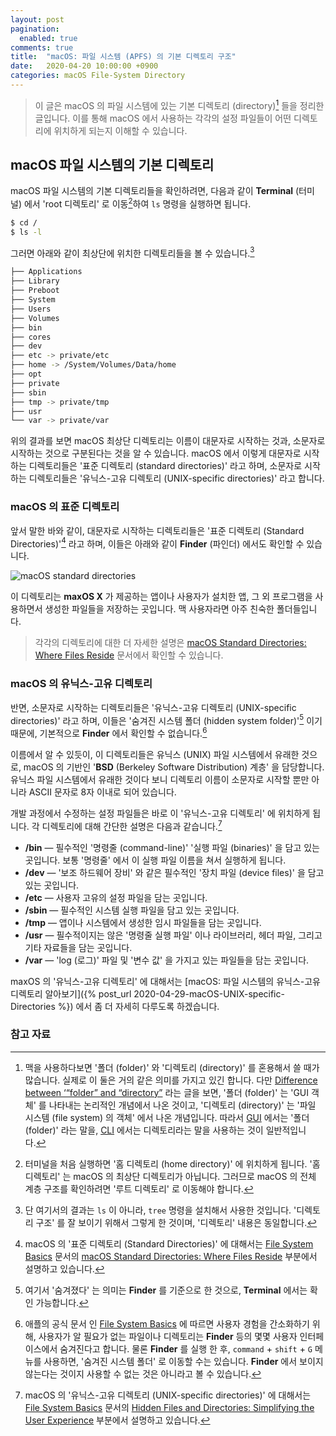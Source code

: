 ```yaml
---
layout: post
pagination: 
  enabled: true
comments: true
title:  "macOS: 파일 시스템 (APFS) 의 기본 디렉토리 구조"
date:   2020-04-20 10:00:00 +0900
categories: macOS File-System Directory
---
```


> 이 글은 macOS 의 파일 시스템에 있는 기본 디렉토리 (directory)[^directory-and-folder] 들을 정리한 글입니다. 이를 통해 macOS 에서 사용하는 각각의 설정 파일들이 어떤 디렉토리에 위치하게 되는지 이해할 수 있습니다.

## macOS 파일 시스템의 기본 디렉토리

macOS 파일 시스템의 기본 디렉토리들을 확인하려면, 다음과 같이 **Terminal** (터미널) 에서 'root 디렉토리' 로 이동[^move-to-root-directory]하여 `ls` 명령을 실행하면 됩니다.

```sh
$ cd /
$ ls -l
```

그러면 아래와 같이 최상단에 위치한 디렉토리들을 볼 수 있습니다.[^tree]

```sh
├── Applications
├── Library
├── Preboot
├── System
├── Users
├── Volumes
├── bin
├── cores
├── dev
├── etc -> private/etc
├── home -> /System/Volumes/Data/home
├── opt
├── private
├── sbin
├── tmp -> private/tmp
├── usr
└── var -> private/var
```

위의 결과를 보면 macOS 최상단 디렉토리는 이름이 대문자로 시작하는 것과, 소문자로 시작하는 것으로 구분된다는 것을 알 수 있습니다. macOS 에서 이렇게 대문자로 시작하는 디렉토리들은 '표준 디렉토리 (standard directories)' 라고 하며, 소문자로 시작하는 디렉토리들은 '유닉스-고유 디렉토리 (UNIX-specific directories)' 라고 합니다.

### macOS 의 표준 디렉토리

앞서 말한 바와 같이, 대문자로 시작하는 디렉토리들은 '표준 디렉토리 (Standard Directories)'[^standard-directories] 라고 하며, 이들은 아래와 같이 **Finder** (파인더) 에서도 확인할 수 있습니다.

![macOS standard directories](/assets/macOS/File-System/standard-directories.jpg)

이 디렉토리는 **maxOS X** 가 제공하는 앱이나 사용자가 설치한 앱, 그 외 프로그램을 사용하면서 생성한 파일들을 저장하는 곳입니다. 맥 사용자라면 아주 친숙한 폴더들입니다.

> 각각의 디렉토리에 대한 더 자세한 설명은 [macOS Standard Directories: Where Files Reside](https://developer.apple.com/library/archive/documentation/FileManagement/Conceptual/FileSystemProgrammingGuide/FileSystemOverview/FileSystemOverview.html#//apple_ref/doc/uid/TP40010672-CH2-SW6) 문서에서 확인할 수 있습니다.

### macOS 의 유닉스-고유 디렉토리

반면, 소문자로 시작하는 디렉토리들은 '유닉스-고유 디렉토리 (UNIX-specific directories)' 라고 하며, 이들은 '숨겨진 시스템 폴더 (hidden system folder)'[^hidden-folder] 이기 때문에, 기본적으로 **Finder** 에서 확인할 수 없습니다.[^finder]

이름에서 알 수 있듯이, 이 디렉토리들은 유닉스 (UNIX) 파일 시스템에서 유래한 것으로, macOS 의 기반인 '**BSD** (Berkeley Software Distribution) 계층' 을 담당합니다. 유닉스 파일 시스템에서 유래한 것이다 보니 디렉토리 이름이 소문자로 시작할 뿐만 아니라 ASCII 문자로 8자 이내로 되어 있습니다.

개발 과정에서 수정하는 설정 파일들은 바로 이 '유닉스-고유 디렉토리' 에 위치하게 됩니다. 각 디렉토리에 대해 간단한 설명은 다음과 같습니다.[^UNIX-specific-directories]

* **/bin** — 필수적인 '명령줄 (command-line)' '실행 파일 (binaries)' 을 담고 있는 곳입니다. 보통 '명령줄' 에서 이 실행 파일 이름을 쳐서 실행하게 됩니다.
* **/dev** — '보조 하드웨어 장비' 와 같은 필수적인 '장치 파일 (device files)' 을 담고 있는 곳입니다.
* **/etc** — 사용자 고유의 설정 파일을 담는 곳입니다.
* **/sbin** — 필수적인 시스템 실행 파일을 담고 있는 곳입니다.
* **/tmp** — 앱이나 시스템에서 생성한 임시 파일들을 담는 곳입니다.
* **/usr** — 필수적이지는 않은 '명령줄 실행 파일' 이나 라이브러리, 헤더 파일, 그리고 기타 자료들을 담는 곳입니다.
* **/var** — 'log (로그)' 파일 및 '변수 값' 을 가지고 있는 파일들을 담는 곳입니다.

maxOS 의 '유닉스-고유 디렉토리' 에 대해서는 [macOS: 파일 시스템의 유닉스-고유 디렉토리 알아보기]({% post_url 2020-04-29-macOS-UNIX-specific-Directories %}) 에서 좀 더 자세히 다루도록 하겠습니다.

### 참고 자료

[^directory-and-folder]: 맥을 사용하다보면 '폴더 (folder)' 와 '디렉토리 (directory)' 를 혼용해서 쓸 때가 많습니다. 실제로 이 둘은 거의 같은 의미를 가지고 있긴 합니다. 다만 [Difference between ‘“folder” and “directory”](https://english.stackexchange.com/questions/113606/difference-between-folder-and-directory) 라는 글을 보면, '폴더 (folder)' 는 'GUI 객체' 를 나타내는 논리적인 개념에서 나온 것이고, '디렉토리 (directory)' 는 '파일 시스템 (file system) 의 객체' 에서 나온 개념입니다. 따라서 [GUI](https://en.wikipedia.org/wiki/Graphical_user_interface) 에서는 '폴더 (folder)' 라는 말을, [CLI](https://en.wikipedia.org/wiki/Command-line_interface) 에서는 디렉토리라는 말을 사용하는 것이 일반적입니다.  

[^move-to-root-directory]: 터미널을 처음 실행하면 '홈 디렉토리 (home directory)' 에 위치하게 됩니다. '홈 디렉토리' 는 macOS 의 최상단 디렉토리가 아닙니다. 그러므로 macOS 의 전체 계층 구조를 확인하려면 '루트 디렉토리' 로 이동해야 합니다.

[^tree]: 단 여기서의 결과는 `ls` 이 아니라, `tree` 명령을 설치해서 사용한 것입니다. '디렉토리 구조' 를 잘 보이기 위해서 그렇게 한 것이며, '디렉토리' 내용은 동일합니다.

[^standard-directories]: macOS 의 '표준 디렉토리 (Standard Directories)' 에 대해서는 [File System Basics](https://developer.apple.com/library/archive/documentation/FileManagement/Conceptual/FileSystemProgrammingGuide/FileSystemOverview/FileSystemOverview.html#//apple_ref/doc/uid/TP40010672-CH2-SW2) 문서의 [macOS Standard Directories: Where Files Reside](https://developer.apple.com/library/archive/documentation/FileManagement/Conceptual/FileSystemProgrammingGuide/FileSystemOverview/FileSystemOverview.html#//apple_ref/doc/uid/TP40010672-CH2-SW6) 부분에서 설명하고 있습니다.

[^hidden-folder]: 여기서 '숨겨졌다' 는 의미는 **Finder** 를 기준으로 한 것으로, **Terminal** 에서는 확인 가능합니다.

[^finder]: 애플의 공식 문서 인 [File System Basics](https://developer.apple.com/library/archive/documentation/FileManagement/Conceptual/FileSystemProgrammingGuide/FileSystemOverview/FileSystemOverview.html#//apple_ref/doc/uid/TP40010672-CH2-SW2) 에 따르면 사용자 경험을 간소화하기 위해, 사용자가 알 필요가 없는 파일이나 디렉토리는 **Finder** 등의 몇몇 사용자 인터페이스에서 숨겨진다고 합니다. 물론 **Finder** 를 실행 한 후, `command` + `shift` + `G` 메뉴를 사용하면, '숨겨진 시스템 폴더' 로 이동할 수는 있습니다. **Finder** 에서 보이지 않는다는 것이지 사용할 수 없는 것은 아니라고 볼 수 있습니다.

[^UNIX-specific-directories]: macOS 의 '유닉스-고유 디렉토리 (UNIX-specific directories)' 에 대해서는 [File System Basics](https://developer.apple.com/library/archive/documentation/FileManagement/Conceptual/FileSystemProgrammingGuide/FileSystemOverview/FileSystemOverview.html#//apple_ref/doc/uid/TP40010672-CH2-SW2) 문서의 [Hidden Files and Directories: Simplifying the User Experience](https://developer.apple.com/library/archive/documentation/FileManagement/Conceptual/FileSystemProgrammingGuide/FileSystemOverview/FileSystemOverview.html#//apple_ref/doc/uid/TP40010672-CH2-SW7) 부분에서 설명하고 있습니다.

